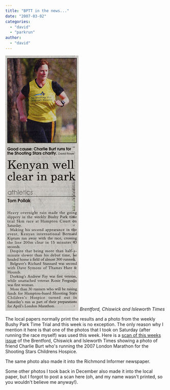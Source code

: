 ```yaml
---
title: "BPTT in the news..."
date: "2007-03-02"
categories: 
  - "david"
  - "parkrun"
author:
  - "david"
---
```


![Brentford, Chiswick and Isleworth Times](/images/2007/brentford-chiswick-and-isle.jpg)
*Brentford, Chiswick and Isleworth Times*

The local papers normally print the results and a photo from the weekly Bushy Park Time Trial and this week is no exception. The only reason why I mention it here is that one of the photos that I took on Saturday (after running the race myself) was used this week. Here is a [scan of this weeks issue](/images/2007/brentford-chiswick-and-isle.jpg) of the Brentford, Chiswick and Isleworth Times showing a photo of friend Charlie Burt who's running the 2007 London Marathon for the Shooting Stars Childrens Hospice.

The same photo also made it into the Richmond Informer newspaper.

Some other photos I took back in December also made it into the local paper, but I forgot to post a scan here (oh, and my name wasn't printed, so you wouldn't believe me anyway!).
